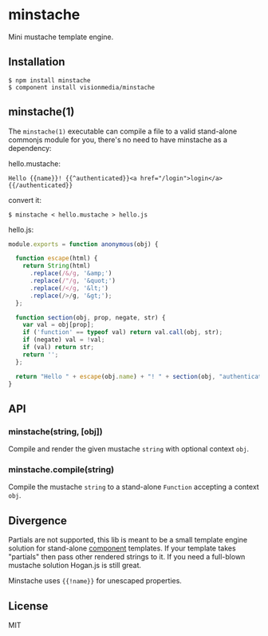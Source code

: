 # minstache

  Mini mustache template engine.

## Installation

    $ npm install minstache
    $ component install visionmedia/minstache

## minstache(1)

  The `minstache(1)` executable can compile a file to a valid
  stand-alone commonjs module for you, there's no need to have minstache
  as a dependency:

  hello.mustache:

```
Hello {{name}}! {{^authenticated}}<a href="/login">login</a>{{/authenticated}}
```

  convert it:

```
$ minstache < hello.mustache > hello.js
```

  hello.js:

```js
module.exports = function anonymous(obj) {

  function escape(html) {
    return String(html)
      .replace(/&/g, '&amp;')
      .replace(/"/g, '&quot;')
      .replace(/</g, '&lt;')
      .replace(/>/g, '&gt;');
  };

  function section(obj, prop, negate, str) {
    var val = obj[prop];
    if ('function' == typeof val) return val.call(obj, str);
    if (negate) val = !val;
    if (val) return str;
    return '';
  };

  return "Hello " + escape(obj.name) + "! " + section(obj, "authenticated", true, "<a href=\"/login\">login</a>") + "\n"
}
```

## API

### minstache(string, [obj])

  Compile and render the given mustache `string` with optional context `obj`.

### minstache.compile(string)

  Compile the mustache `string` to a stand-alone `Function` accepting a context `obj`.

## Divergence

  Partials are not supported, this lib is meant to be a small template engine solution for stand-alone [component](http://github.com/component) templates. If your template takes "partials" then pass other rendered strings to it. If you need a full-blown mustache solution Hogan.js is still great.

  Minstache uses `{{!name}}` for unescaped properties.

## License

  MIT
